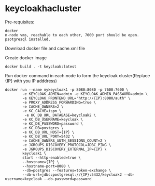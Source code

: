 # keycloakhacluster

Pre-requisites:

	docker 
	n-node vms, reachable to each other, 7600 port should be open.
	psotgresql installed.

Download docker file and cache.xml file


Create docker image

	docker build . -t keycloak:latest


Run docker command in each node to form the keycloak cluster(Replace {IP} with you IP adddress)

	docker run --name mykeycloak1 -p 8080:8080 -p 7600:7600 \
	        -e KEYCLOAK_ADMIN=admin -e KEYCLOAK_ADMIN_PASSWORD=admin \
	        -e KEYCLOAK_FRONTEND_URL="http://{IP}:8080/auth" \
	        -e PROXY_ADDRESS_FORWARDING=true \
	        -e CACHE_OWNERS=2 \
	        -e KC_CACHE=ispn \
	         -e KC_DB_URL_DATABASE=keycloak2 \
	        -e KC_DB_USERNAME=keycloak \
	        -e KC_DB_PASSWORD=password \
	        -e KC_DB=postgres \
	        -e KC_DB_URL_HOST={IP} \
	        -e KC_DB_URL_PORT=5432 \
	        -e CACHE_OWNERS_AUTH_SESSIONS_COUNT=2 \
	        -e JGROUPS_DISCOVERY_PROTOCOL=JDBC_PING \
	        -e JGROUPS_DISCOVERY_EXTERNAL_IP={IP} \
	        keycloak1 \
	        start --http-enabled=true \
	        --hostname={IP} \
	        --hostname-port=8080 \
	        --db=postgres --features=token-exchange \
	        --db-url=jdbc:postgresql://{IP}:5432/keycloak2 --db-username=keycloak --db-password=password
       
       



